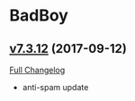 # BadBoy

## [v7.3.12](https://github.com/funkydude/BadBoy/tree/v7.3.12) (2017-09-12)
[Full Changelog](https://github.com/funkydude/BadBoy/compare/v7.3.11...v7.3.12)

- anti-spam update  
